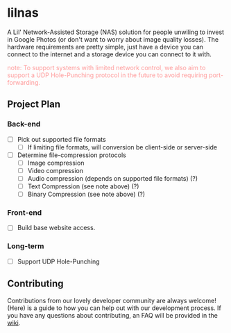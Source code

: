 # lilnas

A Lil' Network-Assisted Storage (NAS) solution for people unwiling to invest in
Google Photos (or don't want to worry about image quality losses). The hardware
requirements are pretty simple, just have a device you can connect to the
internet and a storage device you can connect to it with. 

<font style="color: #ff9999;"> note: To support systems with limited network control, we also aim to support a
UDP Hole-Punching protocol in the future to avoid requiring port-forwarding. </font>

<!-- Head over to the [wiki](https://github.com/ArvinSKushwaha/lilnas/wiki) for more information! -->

## Project Plan

### Back-end

- [ ] Pick out supported file formats
	- [ ] If limiting file formats, will conversion be client-side or server-side
- [ ] Determine file-compression protocols
	- [ ] Image compression
	- [ ] Video compression
	- [ ] Audio compression (depends on supported file formats) (?) 
	- [ ] Text Compression (see note above) (?)
	- [ ] Binary Compression (see note above) (?)

### Front-end

- [ ] Build base website access.

### Long-term

- [ ] Support UDP Hole-Punching

## Contributing

Contributions from our lovely developer community are always welcome! (Here) is
a guide to how you can help out with our development process. If you have any
questions about contributing, an FAQ will be provided in the
[wiki](https://github.com/ArvinSKushwaha/lilnas).
